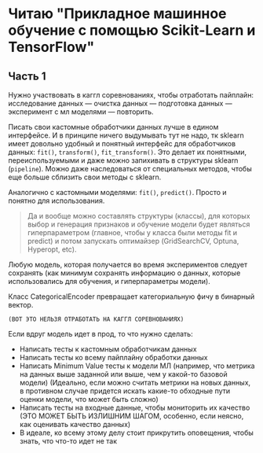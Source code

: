 # Читаю "Прикладное машинное обучение с помощью Scikit-Learn и TensorFlow"
## Часть 1

Нужно участвовать в каггл соревнованиях, чтобы отработать пайплайн: исследование данных — очистка данных — подготовка данных
— эксперимент с мл моделями — повторить.

Писать свои кастомные обработчики данных лучше в едином интерфейсе. И в принципе ничего выдумывать тут не надо, 
тк sklearn имеет довольно удобный и понятный интерфейс для обработчиков данных: `fit()`, `transform()`, `fit_transform()`. 
Это делает их понятными, переиспользуемыми и даже можно запихивать в структуры sklearn (`pipeline`). 
Можно даже наследоваться от специальных методов, чтобы еще больше сблизить свои методы с sklearn. 

Аналогично с кастомными моделями: `fit()`, `predict()`. Просто и понятно для использования.

> Да и вообще можно составлять структуры (классы), для которых выбор и генерация признаков и обучение модели 
будет являться гиперпараметром (главное, чтобы у класса были методы fit и predict) и потом запускать оптимайзер 
(GridSearchCV, Optuna, Hyperopt, etc).

Любую модель, которая получается во время экспериментов следует сохранять (как минимум сохранять информацию о данных, 
которые использовались для обучения, и гиперпараметры модели).

Класс CategoricalEncoder превращает категориальную фичу в бинарный вектор.

`(ВОТ ЭТО НЕЛЬЗЯ ОТРАБОТАТЬ НА КАГГЛ СОРЕВНОВАНИЯХ)`  

Если вдруг модель идет в прод, то что нужно сделать:

- Написать тесты к кастомным обработчикам данных
- Написать тесты ко всему пайплайну обработки данных
- Написать Minimum Value тесты к модели МЛ (например, что метрика на данных выше заданной или выше, чем у какой-то базовой модели) 
(Идеально, если можно считать метрики на новых данных, в противном случае придется искать какие-то обходные пути оценки модели, 
что может быть сложно)
- Написать тесты на входные данные, чтобы мониторить их качество (ЭТО МОЖЕТ БЫТЬ ИЗЛИШНИМ ШАГОМ, особенно, 
если неясно, как оценивать качество данных)
- В идеале, ко всему этому делу стоит прикрутить оповещения, чтобы знать, что что-то идет не так
